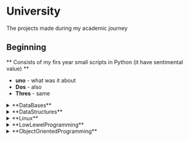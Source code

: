 # University
The projects made during my academic journey

## Beginning ##
** Consists of my firs year small scripts in Python (it have sentimental value) **
+ **uno** - what was it about
+ **Dos** - also
+ **Thres** - same


<details>
<summary>**DataBases**</summary>
### project of relational data base for social media site (Oracle)
- **uno** - what was it about
- **Dos** - also
- **Thres** - same
</details>

<details>
<summary>**DataStructures**</summary>
### Implementation of basic data structures in Python
- **uno** - what was it about
- **Dos** - also
- **Thres** - same
</details>


<details>
<summary>**Linux**</summary>
### Zarzadanie Systemami UNIX, bash
- **uno** - what was it about
- **Dos** - also
- **Thres** - same
</details>


<details>
<summary>**LowLewelProgramming**</summary>
### projects in C and Asembly
- **uno** - what was it about
- **Dos** - also
- **Thres** - same
</details>


<details>
<summary>**ObjectOrientedProgramming**</summary>
### projects following design patterns for oop
- **uno** - what was it about
- **Dos** - also
- **Thres** - same
</details>


